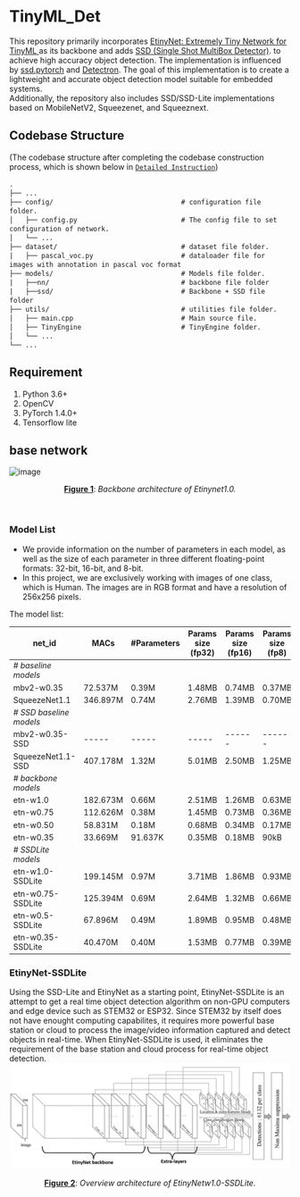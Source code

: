 # TinyML_Det
This repository primarily incorporates [EtinyNet: Extremely Tiny Network for TinyML ](https://ojs.aaai.org/index.php/AAAI/article/view/20387) as its backbone and adds [SSD (Single Shot MultiBox Detector)](https://arxiv.org/abs/1512.02325). to achieve high accuracy object detection. The implementation is influenced by [ssd.pytorch](https://github.com/amdegroot/ssd.pytorch) and [Detectron](https://github.com/facebookresearch/Detectron).
The goal of this implementation is to create a lightweight and accurate object detection model suitable for embedded systems. <br>
Additionally, the repository also includes SSD/SSD-Lite implementations based on MobileNetV2, Squeezenet, and Squeeznext.

## Codebase Structure 
(The codebase structure after completing the codebase construction process, which is shown below in [`Detailed Instruction`](#detailed-instruction))

    .
    ├── ...
    ├── config/                                # configuration file folder.
    │   ├── config.py                          # The config file to set configuration of network.
    │   └── ...                                
    ├── dataset/                               # dataset file folder.
    |   ├── pascal_voc.py                      # dataloader file for images with annotation in pascal voc format
    ├── models/                                # Models file folder.
    |   ├──nn/                                 # backbone file folder
    |   ├──ssd/                                # Backbone + SSD file folder
    ├── utils/                                 # utilities file folder.
    │   ├── main.cpp                           # Main source file.
    │   ├── TinyEngine                         # TinyEngine folder.
    │   └── ...                                
    └── ...
    
    
    
## Requirement
1. Python 3.6+
2. OpenCV
3. PyTorch 1.4.0+
4. Tensorflow lite


## base network
![image](https://user-images.githubusercontent.com/110521665/218944268-bfb1682f-2327-485c-8d44-006441233249.png)<center>**<u>Figure 1</u>**:   *Backbone architecture of Etinynet1.0.*</center><p>&nbsp;</p>

### Model List

- We provide information on the number of parameters in each model, as well as the size of each parameter in three different floating-point formats: 32-bit, 16-bit, and 8-bit.
- In this project, we are exclusively working with images of one class, which is Human. The images are in RGB format and have a resolution of 256x256 pixels.

The model list:

| net_id                    | MACs      | #Parameters | Params size (fp32)  | Params size (fp16)  | Params size (fp8)  |
| ------------------------- | --------- | ----------- | ------------------- | ------------------- | ------------------ |
| *# baseline models*       |           |             |                     |                     |                    |
| mbv2-w0.35                | 72.537M   |   0.39M     |       1.48MB        |       0.74MB        |       0.37MB       |
| SqueezeNet1.1             | 346.897M  |   0.74M     |       2.76MB        |       1.39MB        |       0.70MB       |
| *# SSD baseline models*   |           |             |                     |                     |                    |
| mbv2-w0.35-SSD            | -----     |   -----     |       -----         |       ------        |       ------       |
| SqueezeNet1.1-SSD         | 407.178M  |   1.32M     |       5.01MB        |       2.50MB        |       1.25MB       |
| *# backbone models*       |           |             |                     |                     |                    |
| etn-w1.0                  | 182.673M  |   0.66M     |       2.51MB        |       1.26MB        |       0.63MB       |
| etn-w0.75                 | 112.626M  |   0.38M     |       1.45MB        |       0.73MB        |       0.36MB       |
| etn-w0.50                 | 58.831M   |   0.18M     |       0.68MB        |       0.34MB        |       0.17MB       |
| etn-w0.35                 | 33.669M   |   91.637K   |       0.35MB        |       0.18MB        |         90kB       |
| *# SSDLite models*        |           |             |                     |                     |                    |
| etn-w1.0-SSDLite          | 199.145M  |   0.97M     |       3.71MB        |       1.86MB        |       0.93MB       |
| etn-w0.75-SSDLite         | 125.394M  |   0.69M     |       2.64MB        |       1.32MB        |       0.66MB       |
| etn-w0.5-SSDLite          | 67.896M   |   0.49M     |       1.89MB        |       0.95MB        |       0.48MB       |
| etn-w0.35-SSDLite         | 40.470M   |   0.40M     |       1.53MB        |       0.77MB        |       0.39MB       |

### EtinyNet-SSDLite
Using the SSD-Lite and EtinyNet as a starting point, EtinyNet-SSDLite is an attempt to get a real time object detection algorithm on non-GPU computers and edge device such as STEM32 or ESP32. Since STEM32  by itself does not have enought computing capabilites, it requires more powerful base station or cloud to process the image/video information captured and detect objects in real-time. When EtinyNet-SSDLite is used, it eliminates the requirement of the base station and cloud process for real-time object detection.
![image](https://github.com/Chadlikouider/TinyML_Det/blob/main/assets/overview%20architecture%20of%20EtinyNetw1.0-SSDLite.png?raw=true)<center>**<u>Figure 2</u>**:   *Overview architecture of EtinyNetw1.0-SSDLite.*</center><p>&nbsp;</p>

